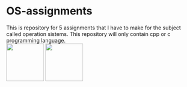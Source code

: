 # OS-assignments
This is repository for 5 assignments that I have to make for the subject called operation sistems. This repository will only contain cpp or c programming language. <br>
<img src= "https://upload.wikimedia.org/wikipedia/commons/thumb/1/18/C_Programming_Language.svg/926px-C_Programming_Language.svg.png" width = "100" height="100">
<img src= "https://upload.wikimedia.org/wikipedia/commons/thumb/1/18/ISO_C%2B%2B_Logo.svg/1200px-ISO_C%2B%2B_Logo.svg.png" width = "100" height="100">


